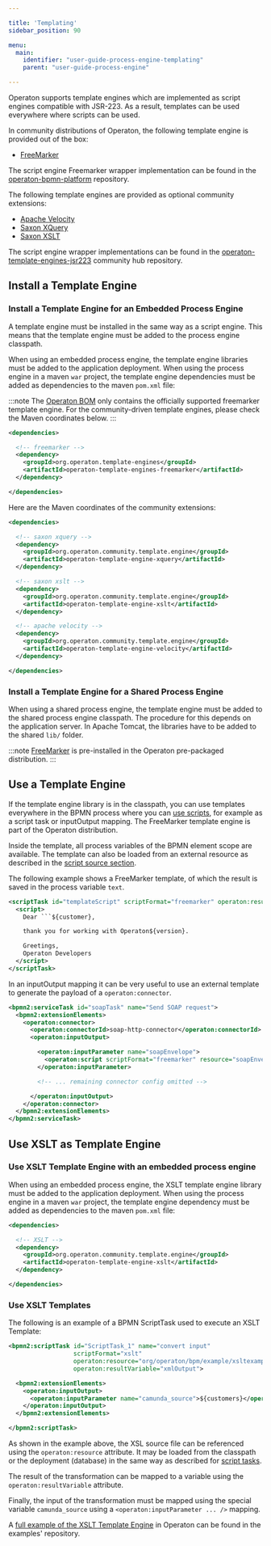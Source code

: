 ```yaml
---

title: 'Templating'
sidebar_position: 90

menu:
  main:
    identifier: "user-guide-process-engine-templating"
    parent: "user-guide-process-engine"

---
```



Operaton supports template engines which are implemented as script engines compatible with
JSR-223. As a result, templates can be used everywhere where scripts can be used.

In community distributions of Operaton, the following template engine is provided out of the
box:

* [FreeMarker][freemarker]

The script engine Freemarker wrapper implementation can be found in the
[operaton-bpmn-platform](https://github.com/operaton/operaton/tree/master/freemarker-template-engine) repository.

The following template engines are provided as optional community extensions:

* [Apache Velocity][velocity]
* [Saxon XQuery](https://www.saxonica.com/html/documentation12/using-xquery/)
* [Saxon XSLT](https://www.saxonica.com/html/documentation12/using-xsl/)

The script engine wrapper implementations can be found in the
[operaton-template-engines-jsr223][operaton-template-engines-jsr223] community hub repository.

## Install a Template Engine

### Install a Template Engine for an Embedded Process Engine

A template engine must be installed in the same way as a script engine. This means that the template
engine must be added to the process engine classpath.

When using an embedded process engine, the template engine libraries must be added to the
application deployment. When using the process engine in a maven `war` project, the template engine
dependencies must be added as dependencies to the maven `pom.xml` file:

:::note
  The [Operaton BOM](/get-started/apache-maven/) only contains the officially supported freemarker template engine.
  For the community-driven template engines, please check the Maven coordinates below.
:::

```xml
<dependencies>

  <!-- freemarker -->
  <dependency>
    <groupId>org.operaton.template-engines</groupId>
    <artifactId>operaton-template-engines-freemarker</artifactId>
  </dependency>

</dependencies>
```

Here are the Maven coordinates of the community extensions:

```xml
<dependencies>

  <!-- saxon xquery -->
  <dependency>
    <groupId>org.operaton.community.template.engine</groupId>
    <artifactId>operaton-template-engine-xquery</artifactId>
  </dependency>

  <!-- saxon xslt -->
  <dependency>
    <groupId>org.operaton.community.template.engine</groupId>
    <artifactId>operaton-template-engine-xslt</artifactId>
  </dependency>

  <!-- apache velocity -->
  <dependency>
    <groupId>org.operaton.community.template.engine</groupId>
    <artifactId>operaton-template-engine-velocity</artifactId>
  </dependency>

</dependencies>
```


### Install a Template Engine for a Shared Process Engine

When using a shared process engine, the template engine must be added to the shared process engine
classpath. The procedure for this depends on the application server. In Apache Tomcat, the
libraries have to be added to the shared `lib/` folder.

:::note
  [FreeMarker](http://freemarker.org/) is pre-installed in the Operaton pre-packaged distribution.
:::


## Use a Template Engine

If the template engine library is in the classpath, you can use templates everywhere in the BPMN
process where you can [use scripts][use-scripts], for example as a script task or inputOutput mapping.
The FreeMarker template engine is part of the Operaton distribution.

Inside the template, all process variables of the BPMN element scope are available. The
template can also be loaded from an external resource as described in the [script source
section][script-source].

The following example shows a FreeMarker template, of which the result is saved in the process variable
`text`.

```xml
<scriptTask id="templateScript" scriptFormat="freemarker" operaton:resultVariable="text">
  <script>
    Dear ```${customer},

    thank you for working with Operaton${version}.

    Greetings,
    Operaton Developers
  </script>
</scriptTask>
```

In an inputOutput mapping it can be very useful to use an external template to generate the
payload of a `operaton:connector`.

```xml
<bpmn2:serviceTask id="soapTask" name="Send SOAP request">
  <bpmn2:extensionElements>
    <operaton:connector>
      <operaton:connectorId>soap-http-connector</operaton:connectorId>
      <operaton:inputOutput>

        <operaton:inputParameter name="soapEnvelope">
          <operaton:script scriptFormat="freemarker" resource="soapEnvelope.ftl" />
        </operaton:inputParameter>

        <!-- ... remaining connector config omitted -->

      </operaton:inputOutput>
    </operaton:connector>
  </bpmn2:extensionElements>
</bpmn2:serviceTask>
```

## Use XSLT as Template Engine

### Use XSLT Template Engine with an embedded process engine

When using an embedded process engine, the XSLT template engine library must be added to the
application deployment. When using the process engine in a maven `war` project, the template engine
dependency must be added as dependencies to the maven `pom.xml` file:

```xml
<dependencies>

  <!-- XSLT -->
  <dependency>
    <groupId>org.operaton.community.template.engine</groupId>
    <artifactId>operaton-template-engine-xslt</artifactId>
  </dependency>

</dependencies>
```

### Use XSLT Templates

The following is an example of a BPMN ScriptTask used to execute an XSLT Template:

```xml
<bpmn2:scriptTask id="ScriptTask_1" name="convert input"
                  scriptFormat="xslt"
                  operaton:resource="org/operaton/bpm/example/xsltexample/example.xsl"
                  operaton:resultVariable="xmlOutput">

  <bpmn2:extensionElements>
    <operaton:inputOutput>
      <operaton:inputParameter name="camunda_source">${customers}</operaton:inputParameter>
    </operaton:inputOutput>
  </bpmn2:extensionElements>

</bpmn2:scriptTask>
```

As shown in the example above, the XSL source file can be referenced using the `operaton:resource`
attribute. It may be loaded from the classpath or the deployment (database) in the same way as
described for [script tasks][script-source].

The result of the transformation can be mapped to a variable using the `operaton:resultVariable`
attribute.

Finally, the input of the transformation must be mapped using the special variable `camunda_source`
using a `<operaton:inputParameter ... />` mapping.

A [full example of the XSLT Template Engine][xslt-example] in Operaton can be found in the
examples' repository.


[freemarker]: http://freemarker.org/
[velocity]: http://velocity.apache.org/
[operaton-template-engines-jsr223]: https://github.com/operaton-community-hub/operaton-template-engines-jsr223
[use-scripts]: ../process-engine/scripting.md
[script-source]: ../process-engine/scripting.md#script-source
[xslt-example]: https://github.com/operaton/operaton-bpm-examples/tree/master/scripttask/xslt-scripttask
